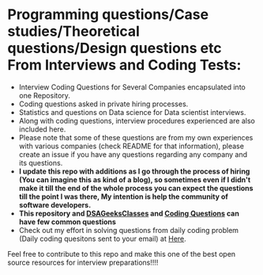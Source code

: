 # Programming questions/Case studies/Theoretical questions/Design questions etc From Interviews and Coding Tests:  
  
+ Interview Coding Questions for Several Companies encapsulated into one Repository.  
+ Coding questions asked in private hiring processes.  
+ Statistics and questions on Data science for Data scientist interviews.  
+ Along with coding questions, interview procedures experienced are also included here.  
+ Please note that some of these questions are from my own experiences with various companies (check README for that information), please create an issue if you have any questions regarding any company and its questions.  
+ **I update this repo with additions as I go through the process of hiring (You can imagine this as kind of a blog), so sometimes even if I didn't make it till the end of the whole process you can expect the questions till the point I was there, My intention is help the community of software developers.**  
+ **This repository and [DSAGeeksClasses](https://github.com/absognety/DSA-GeeksClasses) and [Coding Questions](https://github.com/absognety/Competitive-Coding-Platforms) can have few common questions**  
+ Check out my effort in solving questions from daily coding problem (Daily coding quesitons sent to your email) at [Here](https://github.com/absognety/Competitive-Coding-Platforms/tree/master/DailyCodingProblem).  
  
Feel free to contribute to this repo and make this one of the best open source resources for interview preparations!!!!  
